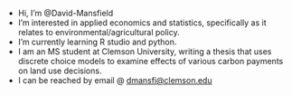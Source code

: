 -  Hi, I’m @David-Mansfield
-  I’m interested in applied economics and statistics, specifically as it relates to environmental/agricultural policy.
-  I’m currently learning R studio and python.
-  I am an MS student at Clemson University, writing a thesis that uses discrete choice models to examine effects of various carbon payments on land use decisions.
-  I can be reached by email @ dmansfi@clemson.edu

<!---
David-Mansfield/David-Mansfield is a ✨ special ✨ repository because its `README.md` (this file) appears on your GitHub profile.
You can click the Preview link to take a look at your changes.
--->
